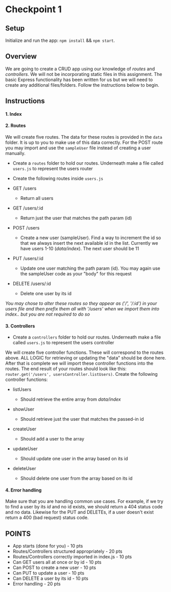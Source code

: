 # Checkpoint 1

## Setup

Initialize and run the app: `npm install` && `npm start`.

## Overview

We are going to create a CRUD app using our knowledge of _routes_ and _controllers_. We will not be incorporating static files in this assignment. The basic Express functionality has been written for us but we will need to create any additional files/folders. Follow the instructions below to begin.

## Instructions

#### 1. Index

<!-- * In the `index.js` file, import and use the `bodyParser` in order to ensure that the body from our POST requests is appropriately cast to JSON. -->

#### 2. Routes

We will create five routes. The data for these routes is provided in the `data` folder. It is up to you to make use of this data correctly. For the POST route you may import and use the `sampleUser` file instead of creating a user manually.

* Create a `routes` folder to hold our routes. Underneath make a file called `users.js` to represent the users router

* Create the following routes inside `users.js`

* GET /users
  * Return all users

* GET /users/:id
  * Return just the user that matches the path param (id)

* POST /users
  * Create a new user (sampleUser). Find a way to increment the id so that we always insert the next available id in the list. Currently we have users 1-10 (_data/index_). The next user should be 11

* PUT /users/:id
  * Update one user matching the path param (id). You may again use the sampleUser code as your "body" for this request

* DELETE /users/:id
  * Delete one user by its id

_You may chose to alter these routes so they appear as ('/', '/:id') in your users file and then prefix them all with '/users' when we import them into index.. but you are not required to do so_

#### 3. Controllers

* Create a `controllers` folder to hold our routes. Underneath make a file called `users.js` to represent the users controller

We will create five controller functions. These will correspond to the routes above. ALL LOGIC for retrieving or updating the "data" should be done here. After that is complete we will import these controller functions into the routes. The end result of your routes should look like this: `router.get('/users', usersController.listUsers)`. Create the following controller functions:

* listUsers
  * Should retrieve the entire array from _data/index_

* showUser
  * Should retrieve just the user that matches the passed-in id

* createUser
  * Should add a user to the array

* updateUser
  * Should update one user in the array based on its id

* deleteUser
  * Should delete one user from the array based on its id


#### 4. Error handling

Make sure that you are handling common use cases. For example, if we try to find a user by its _id_ and no id exists, we should return a 404 status code and no data. Likewise for the PUT and DELETEs, if a user doesn't exist return a 400 (bad request) status code.


## POINTS

* App starts (done for you)                           - 10 pts
* Routes/Controllers structured appropriately         - 20 pts
* Routes/Controllers correctly imported in index.js   - 10 pts
* Can GET users all at once or by id                  - 10 pts
* Can POST to create a new user                       - 10 pts
* Can PUT to update a user                            - 10 pts
* Can DELETE a user by its id                         - 10 pts
* Error handling                                      - 20 pts
